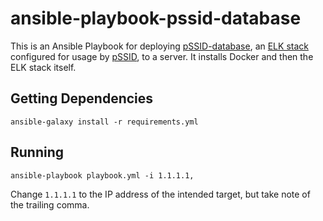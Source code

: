 # ansible-playbook-pssid-database

This is an Ansible Playbook for deploying [pSSID-database](https://github.com/UMNET-perfSONAR/pSSID-database), an [ELK stack](https://www.elastic.co/what-is/elk-stack) configured for usage by [pSSID](https://github.com/UMNET-perfSONAR/pSSID), to a server. It installs Docker and then the ELK stack itself.

## Getting Dependencies

```
ansible-galaxy install -r requirements.yml
```

## Running

```
ansible-playbook playbook.yml -i 1.1.1.1,
```

Change `1.1.1.1` to the IP address of the intended target, but take note of the trailing comma.
